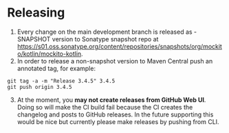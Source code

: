 # Releasing

1. Every change on the main development branch is released as -SNAPSHOT version
to Sonatype snapshot repo at https://s01.oss.sonatype.org/content/repositories/snapshots/org/mockito/kotlin/mockito-kotlin.
2. In order to release a non-snapshot version to Maven Central push an annotated tag, for example:
```
git tag -a -m "Release 3.4.5" 3.4.5
git push origin 3.4.5
```
3. At the moment, you **may not create releases from GitHub Web UI**.
Doing so will make the CI build fail because the CI creates the changelog and posts to GitHub releases.
In the future supporting this would be nice but currently please make releases by pushing from CLI.
